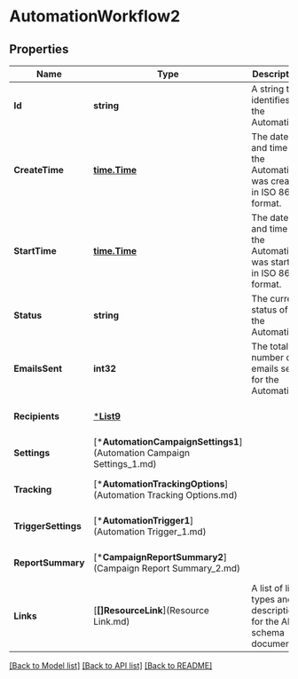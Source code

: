 # AutomationWorkflow2

## Properties
Name | Type | Description | Notes
------------ | ------------- | ------------- | -------------
**Id** | **string** | A string that identifies the Automation. | [optional] [default to null]
**CreateTime** | [**time.Time**](time.Time.md) | The date and time the Automation was created in ISO 8601 format. | [optional] [default to null]
**StartTime** | [**time.Time**](time.Time.md) | The date and time the Automation was started in ISO 8601 format. | [optional] [default to null]
**Status** | **string** | The current status of the Automation. | [optional] [default to null]
**EmailsSent** | **int32** | The total number of emails sent for the Automation. | [optional] [default to null]
**Recipients** | [***List9**](List_9.md) |  | [optional] [default to null]
**Settings** | [***AutomationCampaignSettings1**](Automation Campaign Settings_1.md) |  | [optional] [default to null]
**Tracking** | [***AutomationTrackingOptions**](Automation Tracking Options.md) |  | [optional] [default to null]
**TriggerSettings** | [***AutomationTrigger1**](Automation Trigger_1.md) |  | [optional] [default to null]
**ReportSummary** | [***CampaignReportSummary2**](Campaign Report Summary_2.md) |  | [optional] [default to null]
**Links** | [**[]ResourceLink**](Resource Link.md) | A list of link types and descriptions for the API schema documents. | [optional] [default to null]

[[Back to Model list]](../README.md#documentation-for-models) [[Back to API list]](../README.md#documentation-for-api-endpoints) [[Back to README]](../README.md)

